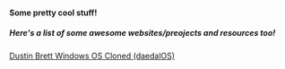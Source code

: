 #### Some pretty cool stuff!
##### Here's a list of some awesome websites/preojects and resources too!


[Dustin Brett Windows OS Cloned (daedalOS)](https://dustinbrett.com/)

